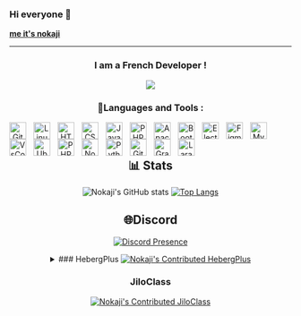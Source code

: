 ### Hi everyone 👋
<a href="https://nokaji.yvleis.fr">**me it's nokaji**</a>

---

<h3 align="center">I am a French Developer !</h3>
<div align="center">
<img src="https://cdn.discordapp.com/attachments/1059398892833222686/1075546321840246854/rimuru-qxwaii.gif" />

### 🔧Languages and Tools :

<img align="left" alt="Git" width="30px" style="padding-right:10px;" src="https://cdn.jsdelivr.net/gh/devicons/devicon/icons/git/git-original.svg" />
<img align="left" alt="Linux" width="30px" style="padding-right:10px;" src="https://cdn.jsdelivr.net/gh/devicons/devicon/icons/linux/linux-original.svg" />
<img align="left" alt="HTML" width="30px" style="padding-right:10px;" src="https://cdn.jsdelivr.net/gh/devicons/devicon/icons/html5/html5-original.svg" />
<img align="left" alt="CSS" width="30px" style="padding-right:10px;" src="https://cdn.jsdelivr.net/gh/devicons/devicon/icons/css3/css3-original.svg" />
<img align="left" alt="JavaScript" width="30px" style="padding-right:10px;" src="https://cdn.jsdelivr.net/gh/devicons/devicon/icons/javascript/javascript-original.svg" />
<img align="left" alt="PHP" width="30px" style="padding-right:10px;" src="https://cdn.jsdelivr.net/gh/devicons/devicon/icons/php/php-original.svg" />
<img align="left" alt="Apache" width="30px" style="padding-right:10px;" src="https://cdn.jsdelivr.net/gh/devicons/devicon/icons/apache/apache-original.svg" />
<img align="left" alt="Bootstrap" width="30px" style="padding-right:10px;" src="https://cdn.jsdelivr.net/gh/devicons/devicon/icons/bootstrap/bootstrap-original.svg" />
<img align="left" alt="Electron" width="30px" style="padding-right:10px;" src="https://cdn.jsdelivr.net/gh/devicons/devicon/icons/electron/electron-original.svg" />
<img align="left" alt="Figma" width="30px" style="padding-right:10px;" src="https://cdn.jsdelivr.net/gh/devicons/devicon/icons/figma/figma-original.svg" />
<img align="left" alt="Mysql" width="30px" style="padding-right:10px;" src="https://cdn.jsdelivr.net/gh/devicons/devicon/icons/mysql/mysql-original.svg" />
<img align="left" alt="VsCode" width="30px" style="padding-right:10px;" src="https://cdn.jsdelivr.net/gh/devicons/devicon/icons/vscode/vscode-original.svg" />
<img align="left" alt="Ubuntu" width="30px" style="padding-right:10px;" src="https://cdn.jsdelivr.net/gh/devicons/devicon/icons/ubuntu/ubuntu-plain.svg" />
<img align="left" alt="PHPmyAdmin" width="30px" style="padding-right:10px;" src="https://phpmyadmin.net/static/favicon.ico" />
<img align="left" alt="NodeJS" width="30px" style="padding-right:10px;" src="https://cdn.jsdelivr.net/gh/devicons/devicon/icons/nodejs/nodejs-original.svg" />
<img align="left" alt="Python" width="30px" style="padding-right:10px;" src="https://cdn.jsdelivr.net/gh/devicons/devicon/icons/python/python-original.svg" />
<img align="left" alt="GitHub" width="30px" style="padding-right:10px;" src="https://cdn.jsdelivr.net/gh/devicons/devicon/icons/github/github-original.svg" />
<img align="left" alt="Gradle" width="30px" style="padding-right:10px;" src="https://cdn.jsdelivr.net/gh/devicons/devicon/icons/gradle/gradle-plain.svg" />
<img align="left" alt="Laravel" width="30px" style="padding-right:10px;" src="https://cdn.jsdelivr.net/gh/devicons/devicon/icons/laravel/laravel-plain.svg" />
<br />
<br />


## 📊 Stats
<div align="row">
  
![Nokaji's GitHub stats](https://github-readme-stats.vercel.app/api?username=Nokaji&bg_color=30,e96443,904e95&title_color=fff&text_color=fff)
[![Top Langs](https://github-readme-stats.vercel.app/api/top-langs/?username=Nokaji&bg_color=30,e96443,904e95&title_color=fff&text_color=fff)](https://github.com/Nokaji/github-readme-stats)

</div>
  
## 🌐Discord
[![Discord Presence](https://lanyard.cnrad.dev/api/485432352261144588?idleMessage=Im%20probably%20sleping)](https://discord.com/users/485432352261144588)

<details>
My projects
<summary>
### HebergPlus
<a target="_blank" href="https://heberg-plus.fr"><img alt="Nokaji's Contributed HebergPlus" src="https://nokaji.yvleis.fr/ressources/img/present-hebergplus.png" /></a>

### JiloClass
<a target="_blank" href="https://jiloclass.yvleis.fr"><img alt="Nokaji's Contributed JiloClass" src="https://nokaji.yvleis.fr/ressources/img/present-jiloclass.png" /></a>

</div>
<summary>